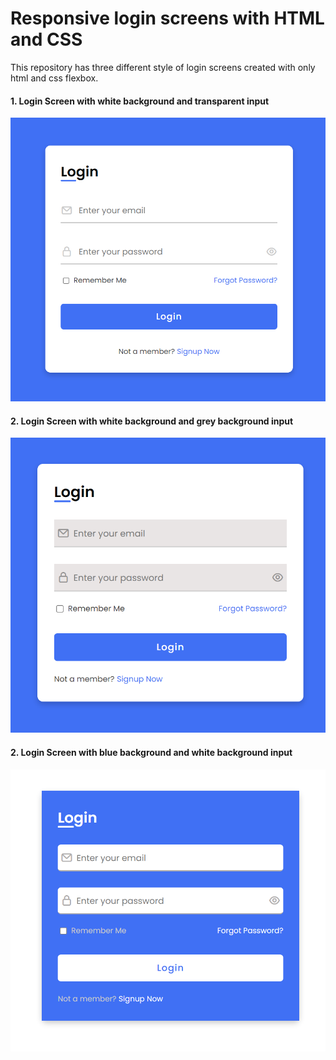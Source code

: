 # Responsive login screens with HTML and CSS
This repository has three different style of login screens created with only html and css flexbox.

#### 1. Login Screen with white background and transparent input
![First Version](https://github.com/Sinha1994/responsive_login_screens/blob/main/Login%20Screens/Version%201.png?raw=true)

#### 2. Login Screen with white background and grey background input
![Second Navbar](https://github.com/Sinha1994/responsive_login_screens/blob/main/Login%20Screens/Version%202.png?raw=true)

#### 2. Login Screen with blue background and white background input
![Third Navbar](https://github.com/Sinha1994/responsive_login_screens/blob/main/Login%20Screens/Version%203.png?raw=true)
